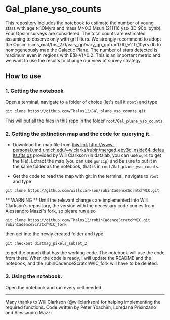 # Gal_plane_yso_counts
This repository includes the notebook to estimate the number of young stars with age t<10Myrs and mass M>0.3 Msun  (211116_yso_3D_90b.ipynb).
Four Opsim surveys are considered. The total counts are estimated assuming to observe only with gri filters. We strongly recommend to adopt the Opsim
/sims_maf/fbs_2.0/vary_gp/vary_gp_gpfrac1.00_v2.0_10yrs.db to homogeneously map the Galactic Plane. The number of stars detected is maximum even in regions
with E(B-V)>0.2.  This is an important metric and we want to use the results to change our view of survey strategy

## How to use

### 1. Getting the notebook

Open a terminal, navigate to a folder of choice (let's call it `root`) and type

```
git clone https://github.com/Thalos12/Gal_plane_yso_counts.git
```

This will put all the files in this repo in the folder `root/Gal_plane_yso_counts`.

### 2. Getting the extinction map and the code for querying it.

- Download the map file from [this link](http://www-personal.umd.umich.edu/~wiclarks/rubin/merged_ebv3d_nside64_defaults.fits.gz) 
 http://www-personal.umd.umich.edu/~wiclarks/rubin/merged_ebv3d_nside64_defaults.fits.gz provided by Will Clarkson (in datalab, you can use `wget` to get the file). Extract the map (you can use `gunzip`) and be sure to put it in the same folder as the notebook, that is in `root/Gal_plane_yso_counts`.

- Get the code to read the map with git: in the terminal, navigate to `root` and type


```
git clone https://github.com/willclarkson/rubinCadenceScratchWIC.git
```


** WARNING ** Until the relevant changes are implemented into Will Clarkson's repository, the version with the necessary code comes from Alessandro Mazzi's fork, so pleare run also

```
git clone https://github.com/Thalos12/rubinCadenceScratchWIC.git rubinCadenceScratchWIC_fork
```

then get into the newly created folder and type

```
git checkout distmag_pixels_subset_2
```

to get the branch that has the working code. The notebook will use the code from there. When the code is ready, I will update the README and the notebook, and the rubinCadenceScratchWIC_fork will have to be deleted.

### 3. Using the notebook.

Open the notebook and run every cell needed.

---

Many thanks to Will Clarkson (@willclarkson) for helping implementing the required functions.
Code written by Peter Yoachim, Loredana Prisinzano and Alessandro Mazzi
